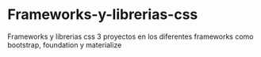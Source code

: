 # Frameworks-y-librerias-css
Frameworks y librerias css
3 proyectos en los diferentes frameworks como bootstrap, foundation y materialize
